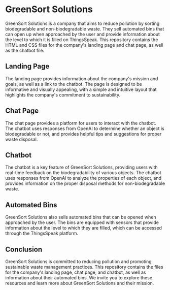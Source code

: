 
# GreenSort Solutions
GreenSort Solutions is a company that aims to reduce pollution by sorting biodegradable and non-biodegradable waste. They sell automated bins that can open up when approached by the user and provide information about the level to which it is filled on ThingsSpeak. This repository contains the HTML and CSS files for the company's landing page and chat page, as well as the chatbot file.

## Landing Page
The landing page provides information about the company's mission and goals, as well as a link to the chatbot. The page is designed to be informative and visually appealing, with a simple and intuitive layout that highlights the company's commitment to sustainability.

## Chat Page
The chat page provides a platform for users to interact with the chatbot. The chatbot uses responses from OpenAI to determine whether an object is biodegradable or not, and provides helpful tips and suggestions for proper waste disposal.

## Chatbot
The chatbot is a key feature of GreenSort Solutions, providing users with real-time feedback on the biodegradability of various objects. The chatbot uses responses from OpenAI to analyze the properties of each object, and provides information on the proper disposal methods for non-biodegradable waste.

## Automated Bins
GreenSort Solutions also sells automated bins that can be opened when approached by the user. The bins are equipped with sensors that provide information about the level to which they are filled, which can be accessed through the ThingsSpeak platform.

## Conclusion
GreenSort Solutions is committed to reducing pollution and promoting sustainable waste management practices. This repository contains the files for the company's landing page, chat page, and chatbot, as well as information about their automated bins. We invite you to explore these resources and learn more about GreenSort Solutions and their mission.

